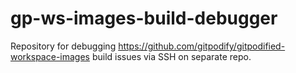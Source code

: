 # gp-ws-images-build-debugger
Repository for debugging https://github.com/gitpodify/gitpodified-workspace-images build issues via SSH on separate repo.
